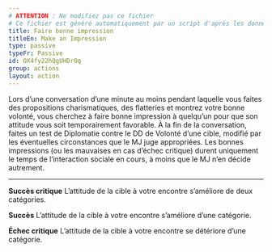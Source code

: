 ```yaml
---
# ATTENTION : Ne modifiez pas ce fichier
# Ce fichier est généré automatiquement par un script d'après les données du module Foundry VTT officiel et de sa traduction
title: Faire bonne impression
titleEn: Make an Impression
type: passive
typeFr: Passive
id: OX4fy22hQgUHDr0q
group: actions
layout: action
---
```

<p>Lors d’une conversation d’une minute au moins pendant laquelle vous faites des propositions charismatiques, des flatteries et montrez votre bonne volonté, vous cherchez à faire bonne impression à quelqu’un pour que son attitude vous soit temporairement favorable. À la fin de la conversation, faites un test de Diplomatie contre le DD de Volonté d’une cible, modifié par les éventuelles circonstances que le MJ juge appropriées. Les bonnes impressions (ou les mauvaises en cas d’échec critique) durent uniquement le temps de l’interaction sociale en cours, à moins que le MJ n’en décide autrement.</p><hr><p><strong>Succès critique</strong> L’attitude de la cible à votre encontre s’améliore de deux catégories.</p><p><strong>Succès</strong> L’attitude de la cible à votre encontre s’améliore d’une catégorie.</p><p><strong>Échec critique</strong> L’attitude de la cible à votre encontre se détériore d’une catégorie.</p>
